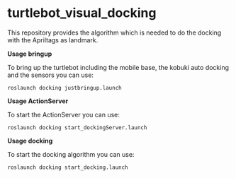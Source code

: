 # turtlebot_visual_docking
This repository provides the algorithm which is needed to do the docking with
the Apriltags as landmark.


__Usage bringup__

To bring up the turtlebot including the mobile base, the kobuki auto docking and the sensors you can use:

``` roslaunch docking justbringup.launch ```

__Usage ActionServer__

To start the ActionServer you can use:

``` roslaunch docking start_dockingServer.launch ```

__Usage docking__

To start the docking algorithm you can use:

``` roslaunch docking start_docking.launch ```
